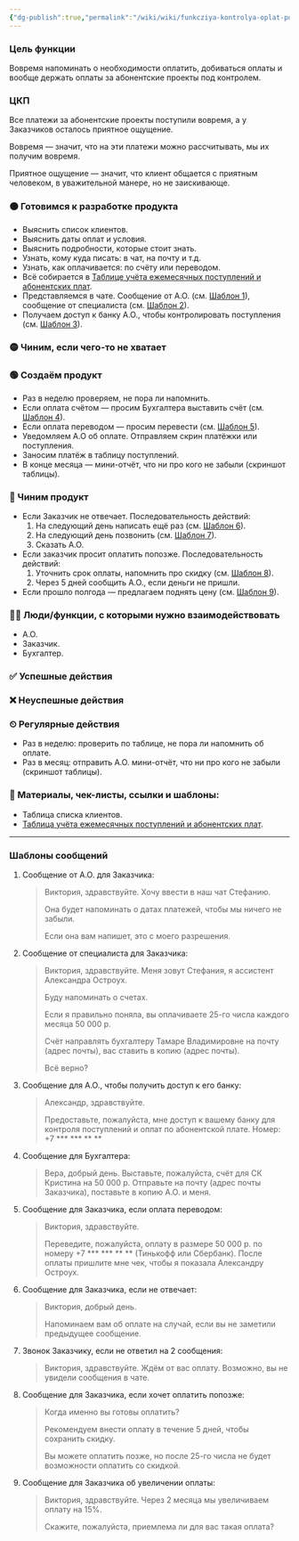 ```yaml
---
{"dg-publish":true,"permalink":"/wiki/wiki/funkcziya-kontrolya-oplat-po-abonentskoj-oplate/"}
---
```


### Цель функции
Вовремя напоминать о необходимости оплатить, добиваться оплаты и вообще держать оплаты за абонентские проекты под контролем.

### ЦКП
Все платежи за абонентские проекты поступили вовремя, а у Заказчиков осталось приятное ощущение.

Вовремя — значит, что на эти платежи можно рассчитывать, мы их получим вовремя.

Приятное ощущение — значит, что клиент общается с приятным человеком, в уважительной манере, но не заискивающе. 
### 🟠 Готовимся к разработке продукта
- Выяснить список клиентов.
- Выяснить даты оплат и условия.
- Выяснить подробности, которые стоит знать.
- Узнать, кому куда писать: в чат, на почту и т.д.
- Узнать, как оплачивается: по счёту или переводом.
- Всё собирается в [Таблице учёта ежемесячных поступлений и абонентских плат](https://docs.google.com/spreadsheets/d/1RVWGw5ahh-QCkyCYWTdJRnydmaRF1et2-1zfQmpRjCU/edit#gid=933090642).
- Представляемся в чате. Сообщение от А.О. (см. [Шаблон 1](https://wiki.ostroukh.ru/books/dolznostnye-instrukcii/page/funkciia-kontrolia-oplat-po-abonentskoi-plate#bkmrk-%D0%A1%D0%BE%D0%BE%D0%B1%D1%89%D0%B5%D0%BD%D0%B8%D0%B5-%D0%BE%D1%82-%D0%90.%D0%9E.-%D0%B4%D0%BB:~:text=%D0%A1%D0%BE%D0%BE%D0%B1%D1%89%D0%B5%D0%BD%D0%B8%D0%B5%20%D0%BE%D1%82%20%D0%90.%D0%9E.%20%D0%B4%D0%BB%D1%8F%20%D0%97%D0%B0%D0%BA%D0%B0%D0%B7%D1%87%D0%B8%D0%BA%D0%B0)), сообщение от специалиста (см. [Шаблон 2](https://wiki.ostroukh.ru/books/dolznostnye-instrukcii/page/funkciia-kontrolia-oplat-po-abonentskoi-plate#bkmrk-%D0%A1%D0%BE%D0%BE%D0%B1%D1%89%D0%B5%D0%BD%D0%B8%D0%B5-%D0%BE%D1%82-%D0%90.%D0%9E.-%D0%B4%D0%BB:~:text=%D0%A1%D0%BE%D0%BE%D0%B1%D1%89%D0%B5%D0%BD%D0%B8%D0%B5%20%D0%BE%D1%82%20%D1%81%D0%BF%D0%B5%D1%86%D0%B8%D0%B0%D0%BB%D0%B8%D1%81%D1%82%D0%B0%20%D0%B4%D0%BB%D1%8F%20%D0%97%D0%B0%D0%BA%D0%B0%D0%B7%D1%87%D0%B8%D0%BA%D0%B0)).
- Получаем доступ к банку А.О., чтобы контролировать поступления (см. [Шаблон 3](https://wiki.ostroukh.ru/books/dolznostnye-instrukcii/page/funkciia-kontrolia-oplat-po-abonentskoi-plate#bkmrk-%D0%A1%D0%BE%D0%BE%D0%B1%D1%89%D0%B5%D0%BD%D0%B8%D0%B5-%D0%BE%D1%82-%D0%90.%D0%9E.-%D0%B4%D0%BB:~:text=%D0%A1%D0%BE%D0%BE%D0%B1%D1%89%D0%B5%D0%BD%D0%B8%D0%B5%20%D0%B4%D0%BB%D1%8F%20%D0%90.%D0%9E.%2C%20%D1%87%D1%82%D0%BE%D0%B1%D1%8B%20%D0%BF%D0%BE%D0%BB%D1%83%D1%87%D0%B8%D1%82%D1%8C%20%D0%B4%D0%BE%D1%81%D1%82%D1%83%D0%BF%20%D0%BA%20%D0%B5%D0%B3%D0%BE%20%D0%B1%D0%B0%D0%BD%D0%BA%D1%83)).
### 🟡 Чиним, если чего-то не хватает

### 🟢 Создаём продукт
- Раз в неделю проверяем, не пора ли напомнить.
- Если оплата счётом — просим Бухгалтера выставить счёт (см. [Шаблон 4](https://wiki.ostroukh.ru/books/dolznostnye-instrukcii/page/funkciia-kontrolia-oplat-po-abonentskoi-plate#bkmrk-%D0%A1%D0%BE%D0%BE%D0%B1%D1%89%D0%B5%D0%BD%D0%B8%D0%B5-%D0%BE%D1%82-%D0%90.%D0%9E.-%D0%B4%D0%BB:~:text=%D0%A1%D0%BE%D0%BE%D0%B1%D1%89%D0%B5%D0%BD%D0%B8%D0%B5%20%D0%B4%D0%BB%D1%8F%20%D0%91%D1%83%D1%85%D0%B3%D0%B0%D0%BB%D1%82%D0%B5%D1%80%D0%B0)).
- Если оплата переводом — просим перевести (см. [Шаблон 5](https://wiki.ostroukh.ru/books/dolznostnye-instrukcii/page/funkciia-kontrolia-oplat-po-abonentskoi-plate#bkmrk-%D0%A1%D0%BE%D0%BE%D0%B1%D1%89%D0%B5%D0%BD%D0%B8%D0%B5-%D0%BE%D1%82-%D0%90.%D0%9E.-%D0%B4%D0%BB:~:text=%D0%A1%D0%BE%D0%BE%D0%B1%D1%89%D0%B5%D0%BD%D0%B8%D0%B5%20%D0%B4%D0%BB%D1%8F%20%D0%97%D0%B0%D0%BA%D0%B0%D0%B7%D1%87%D0%B8%D0%BA%D0%B0%2C%20%D0%B5%D1%81%D0%BB%D0%B8%20%D0%BE%D0%BF%D0%BB%D0%B0%D1%82%D0%B0%20%D0%BF%D0%B5%D1%80%D0%B5%D0%B2%D0%BE%D0%B4%D0%BE%D0%BC)).
- Уведомляем А.О об оплате. Отправляем скрин платёжки или поступления.
- Заносим платёж в таблицу поступлений. 
- В конце месяца — мини-отчёт, что ни про кого не забыли (скриншот таблицы). 

### 🔵 Чиним продукт
- Если Заказчик не отвечает. Последовательность действий:
  1. На следующий день написать ещё раз (см. [Шаблон 6](https://wiki.ostroukh.ru/books/dolznostnye-instrukcii/page/funkciia-kontrolia-oplat-po-abonentskoi-plate#bkmrk-%D0%A1%D0%BE%D0%BE%D0%B1%D1%89%D0%B5%D0%BD%D0%B8%D0%B5-%D0%BE%D1%82-%D0%90.%D0%9E.-%D0%B4%D0%BB:~:text=%D0%A1%D0%BE%D0%BE%D0%B1%D1%89%D0%B5%D0%BD%D0%B8%D0%B5%20%D0%B4%D0%BB%D1%8F%20%D0%97%D0%B0%D0%BA%D0%B0%D0%B7%D1%87%D0%B8%D0%BA%D0%B0%2C%20%D0%B5%D1%81%D0%BB%D0%B8%20%D0%BD%D0%B5%20%D0%BE%D1%82%D0%B2%D0%B5%D1%87%D0%B0%D0%B5%D1%82)).
  3. На следующий день позвонить (см. [Шаблон 7](https://wiki.ostroukh.ru/books/dolznostnye-instrukcii/page/funkciia-kontrolia-oplat-po-abonentskoi-plate#bkmrk-%D0%A1%D0%BE%D0%BE%D0%B1%D1%89%D0%B5%D0%BD%D0%B8%D0%B5-%D0%BE%D1%82-%D0%90.%D0%9E.-%D0%B4%D0%BB:~:text=%D0%97%D0%B2%D0%BE%D0%BD%D0%BE%D0%BA%20%D0%97%D0%B0%D0%BA%D0%B0%D0%B7%D1%87%D0%B8%D0%BA%D1%83%2C%20%D0%B5%D1%81%D0%BB%D0%B8%20%D0%BD%D0%B5%20%D0%BE%D1%82%D0%B2%D0%B5%D1%82%D0%B8%D0%BB%20%D0%BD%D0%B0%202%20%D1%81%D0%BE%D0%BE%D0%B1%D1%89%D0%B5%D0%BD%D0%B8%D1%8F)).
  5. Сказать А.О.
- Если заказчик просит оплатить попозже. Последовательность действий:
  1. Уточнить срок оплаты, напомнить про скидку (см. [Шаблон 8](https://wiki.ostroukh.ru/books/dolznostnye-instrukcii/page/funkciia-kontrolia-oplat-po-abonentskoi-plate#bkmrk-%D0%A1%D0%BE%D0%BE%D0%B1%D1%89%D0%B5%D0%BD%D0%B8%D0%B5-%D0%BE%D1%82-%D0%90.%D0%9E.-%D0%B4%D0%BB:~:text=%D0%A1%D0%BE%D0%BE%D0%B1%D1%89%D0%B5%D0%BD%D0%B8%D0%B5%20%D0%B4%D0%BB%D1%8F%20%D0%97%D0%B0%D0%BA%D0%B0%D0%B7%D1%87%D0%B8%D0%BA%D0%B0%2C%20%D0%B5%D1%81%D0%BB%D0%B8%20%D1%85%D0%BE%D1%87%D0%B5%D1%82%20%D0%BE%D0%BF%D0%BB%D0%B0%D1%82%D0%B8%D1%82%D1%8C%20%D0%BF%D0%BE%D0%BF%D0%BE%D0%B7%D0%B6%D0%B5)).
  2. Через 5 дней сообщить А.О., если деньги не пришли.
- Если прошло полгода — предлагаем поднять цену (см. [Шаблон 9](https://wiki.ostroukh.ru/books/dolznostnye-instrukcii/page/funkciia-kontrolia-oplat-po-abonentskoi-plate#bkmrk-%D0%A1%D0%BE%D0%BE%D0%B1%D1%89%D0%B5%D0%BD%D0%B8%D0%B5-%D0%BE%D1%82-%D0%90.%D0%9E.-%D0%B4%D0%BB:~:text=%D0%A1%D0%BE%D0%BE%D0%B1%D1%89%D0%B5%D0%BD%D0%B8%D0%B5%20%D0%B4%D0%BB%D1%8F%20%D0%97%D0%B0%D0%BA%D0%B0%D0%B7%D1%87%D0%B8%D0%BA%D0%B0%20%D0%BE%D0%B1%20%D1%83%D0%B2%D0%B5%D0%BB%D0%B8%D1%87%D0%B5%D0%BD%D0%B8%D0%B8%20%D0%BE%D0%BF%D0%BB%D0%B0%D1%82%D1%8B)).
### 🧗‍♀️ Люди/функции, с которыми нужно взаимодействовать
- А.О.
- Заказчик.
- Бухгалтер.
### ✅ Успешные действия

### ❌ Неуспешные действия

### ⏲ Регулярные действия
- Раз в неделю: проверить по таблице, не пора ли напомнить об оплате.
- Раз в месяц: отправить А.О. мини-отчёт, что ни про кого не забыли (скриншот таблицы). 
### 📃 Материалы, чек-листы, ссылки и шаблоны:
- Таблица списка клиентов.
- [Таблица учёта ежемесячных поступлений и абонентских плат](https://docs.google.com/spreadsheets/d/1RVWGw5ahh-QCkyCYWTdJRnydmaRF1et2-1zfQmpRjCU/edit#gid=933090642).
---
### Шаблоны сообщений
1. Сообщение от А.О. для Заказчика:
   >Виктория, здравствуйте.
   >Хочу ввести в наш чат Стефанию.
   >
   >Она будет напоминать о датах платежей, чтобы мы ничего не забыли.
   >
   >Если она вам напишет, это с моего разрешения.
2. Сообщение от специалиста для Заказчика:
   >Виктория, здравствуйте.
   >Меня зовут Стефания, я ассистент Александра Остроух.
   >
   >Буду напоминать о счетах.
   >
   >Если я правильно поняла, вы оплачиваете 25-го числа каждого месяца 50 000 р.
   >
   >Счёт направлять бухгалтеру Тамаре Владимировне на почту (адрес почты), вас ставить в копию (адрес почты).
   >
   >Всё верно?
3. Сообщение для А.О., чтобы получить доступ к его банку:
     >Александр, здравствуйте.
     >
     >Предоставьте, пожалуйста, мне доступ к вашему банку для контроля поступлений и оплат по абонентской плате. Номер: +7 *** *** ** **
4. Сообщение для Бухгалтера:
   >Вера, добрый день. Выставьте, пожалуйста, счёт для СК Кристина на 50 000 р. Отправьте на почту (адрес почты Заказчика), поставьте в копию А.О. и меня.
5. Сообщение для Заказчика, если оплата переводом:
   >Виктория, здравствуйте.
   >
   >Переведите, пожалуйста, оплату в размере 50 000 р. по номеру +7 *** *** ** ** (Тинькофф или Сбербанк). После оплаты пришлите мне чек, чтобы я показала Александру Остроух.
6. Сообщение для Заказчика, если не отвечает:
     >Виктория, добрый день.
     >
     >Напоминаем вам об оплате на случай, если вы не заметили предыдущее сообщение.
7. Звонок Заказчику, если не ответил на 2 сообщения:
     >Виктория, здравствуйте. Ждём от вас оплату. Возможно, вы не увидели сообщения в чате.
8. Сообщение для Заказчика, если хочет оплатить попозже:
     >Когда именно вы готовы оплатить?
     >
     >Рекомендуем внести оплату в течение 5 дней, чтобы сохранить скидку.
     >
     > Вы можете оплатить позже, но после 25-го числа не будет возможности оплатить со скидкой.
9. Сообщение для Заказчика об увеличении оплаты:
   >Виктория, здравствуйте. Через 2 месяца мы увеличиваем оплату на 15%.
   >
   >Скажите, пожалуйста, приемлема ли для вас такая оплата?